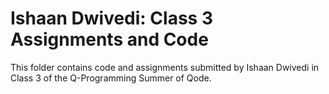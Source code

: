 # Ishaan Dwivedi: Class 3 Assignments and Code
This folder contains code and assignments submitted by Ishaan Dwivedi in Class 3 of the Q-Programming Summer of Qode.